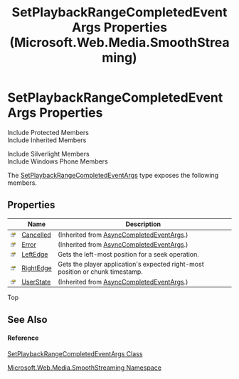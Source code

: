 ﻿---
title: SetPlaybackRangeCompletedEventArgs Properties (Microsoft.Web.Media.SmoothStreaming)
TOCTitle: SetPlaybackRangeCompletedEventArgs Properties
ms:assetid: Properties.T:Microsoft.Web.Media.SmoothStreaming.SetPlaybackRangeCompletedEventArgs
ms:mtpsurl: https://msdn.microsoft.com/en-us/library/microsoft.web.media.smoothstreaming.setplaybackrangecompletedeventargs_properties(v=VS.95)
ms:contentKeyID: 46307906
ms.date: 05/31/2012
mtps_version: v=VS.95
---

# SetPlaybackRangeCompletedEventArgs Properties

Include Protected Members  
Include Inherited Members  

Include Silverlight Members  
Include Windows Phone Members  

The [SetPlaybackRangeCompletedEventArgs](setplaybackrangecompletedeventargs-class-microsoft-web-media-smoothstreaming.md) type exposes the following members.

## Properties

<table>
<thead>
<tr class="header">
<th> </th>
<th>Name</th>
<th>Description</th>
</tr>
</thead>
<tbody>
<tr class="odd">
<td><img src="images/Dd565996.pubproperty(en-us,VS.90).gif" title="Public property" alt="Public property" /></td>
<td><a href="https://msdn.microsoft.com/en-us/library/hhb0kte8(v=vs.95)">Cancelled</a></td>
<td>(Inherited from <a href="https://msdn.microsoft.com/en-us/library/2tde67e9(v=vs.95)">AsyncCompletedEventArgs</a>.)</td>
</tr>
<tr class="even">
<td><img src="images/Dd565996.pubproperty(en-us,VS.90).gif" title="Public property" alt="Public property" /></td>
<td><a href="https://msdn.microsoft.com/en-us/library/zye0z486(v=vs.95)">Error</a></td>
<td>(Inherited from <a href="https://msdn.microsoft.com/en-us/library/2tde67e9(v=vs.95)">AsyncCompletedEventArgs</a>.)</td>
</tr>
<tr class="odd">
<td><img src="images/Dd565996.pubproperty(en-us,VS.90).gif" title="Public property" alt="Public property" /></td>
<td><a href="setplaybackrangecompletedeventargs-leftedge-property-microsoft-web-media-smoothstreaming.md">LeftEdge</a></td>
<td>Gets the left-most position for a seek operation.</td>
</tr>
<tr class="even">
<td><img src="images/Dd565996.pubproperty(en-us,VS.90).gif" title="Public property" alt="Public property" /></td>
<td><a href="setplaybackrangecompletedeventargs-rightedge-property-microsoft-web-media-smoothstreaming.md">RightEdge</a></td>
<td>Gets the player application's expected right-most position or chunk timestamp.</td>
</tr>
<tr class="odd">
<td><img src="images/Dd565996.pubproperty(en-us,VS.90).gif" title="Public property" alt="Public property" /></td>
<td><a href="https://msdn.microsoft.com/en-us/library/9b3wa0x3(v=vs.95)">UserState</a></td>
<td>(Inherited from <a href="https://msdn.microsoft.com/en-us/library/2tde67e9(v=vs.95)">AsyncCompletedEventArgs</a>.)</td>
</tr>
</tbody>
</table>


Top

## See Also

#### Reference

[SetPlaybackRangeCompletedEventArgs Class](setplaybackrangecompletedeventargs-class-microsoft-web-media-smoothstreaming.md)

[Microsoft.Web.Media.SmoothStreaming Namespace](microsoft-web-media-smoothstreaming-namespace_1.md)

